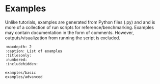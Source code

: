 # Examples

Unlike tutorials, examples are generated from Python files (.py) and
and is more of a collection of run scripts for reference/benchmarking.
Examples may contain documentation in the form of comments.
However, outputs/visualization from running the script is excluded.


```{toctree}
:maxdepth: 2
:caption: List of examples
:titlesonly:
:numbered:
:includehidden:

examples/basic
examples/advanced
```